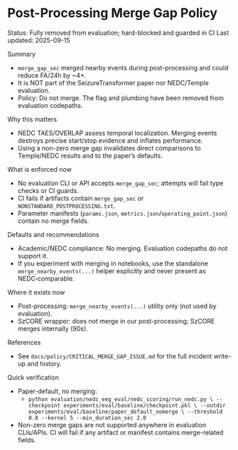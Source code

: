 # Post-Processing Merge Gap Policy

Status: Fully removed from evaluation; hard-blocked and guarded in CI
Last updated: 2025-09-15

Summary
- `merge_gap_sec` merged nearby events during post-processing and could reduce FA/24h by ~4×.
- It is NOT part of the SeizureTransformer paper nor NEDC/Temple evaluation.
- Policy: Do not merge. The flag and plumbing have been removed from evaluation codepaths.

Why this matters
- NEDC TAES/OVERLAP assess temporal localization. Merging events destroys precise start/stop evidence and inflates performance.
- Using a non-zero merge gap invalidates direct comparisons to Temple/NEDC results and to the paper’s defaults.

What is enforced now
- No evaluation CLI or API accepts `merge_gap_sec`; attempts will fail type checks or CI guards.
- CI fails if artifacts contain `merge_gap_sec` or `NONSTANDARD_POSTPROCESSING.txt`.
- Parameter manifests (`params.json`, `metrics.json`/`operating_point.json`) contain no merge fields.

Defaults and recommendations
- Academic/NEDC compliance: No merging. Evaluation codepaths do not support it.
- If you experiment with merging in notebooks, use the standalone `merge_nearby_events(...)` helper explicitly and never present as NEDC‑comparable.

Where it exists now
- Post-processing: `merge_nearby_events(...)` utility only (not used by evaluation).
- SzCORE wrapper: does not merge in our post-processing; SzCORE merges internally (90s).

References
- See `docs/policy/CRITICAL_MERGE_GAP_ISSUE.md` for the full incident write-up and history.

Quick verification
- Paper-default, no merging:
  - `python evaluation/nedc_eeg_eval/nedc_scoring/run_nedc.py \
     --checkpoint experiments/eval/baseline/checkpoint.pkl \
     --outdir experiments/eval/baseline/paper_default_nomerge \
     --threshold 0.8 --kernel 5 --min_duration_sec 2.0`
- Non-zero merge gaps are not supported anywhere in evaluation CLIs/APIs. CI will fail if any artifact or manifest contains merge-related fields.

